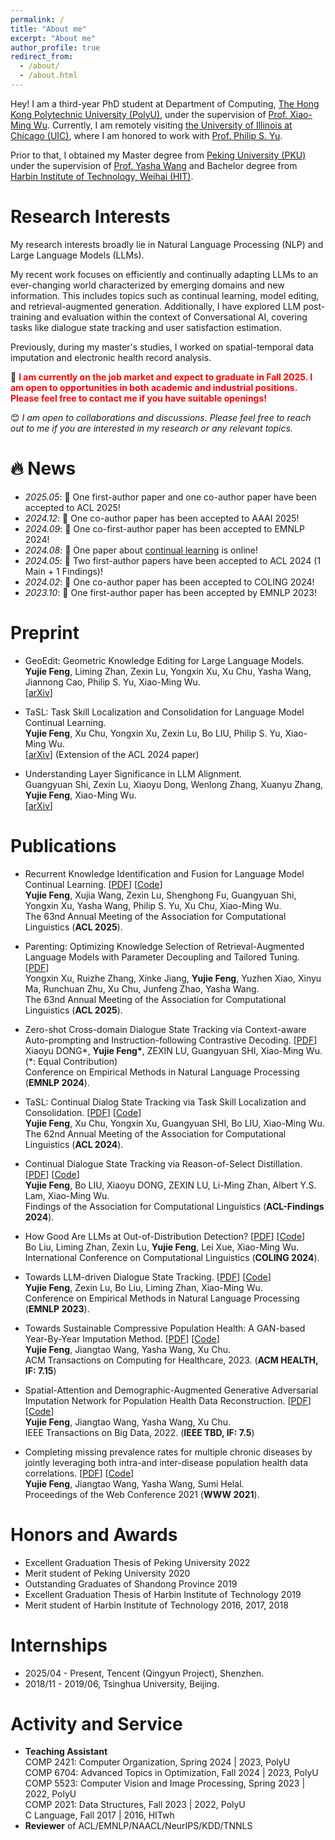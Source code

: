 ```yaml
---
permalink: /
title: "About me"
excerpt: "About me"
author_profile: true
redirect_from: 
  - /about/
  - /about.html
---
```


Hey! I am a third-year PhD student at Department of Computing, [The Hong Kong Polytechnic University (PolyU)](https://www.polyu.edu.hk/), under the supervision of [Prof. Xiao-Ming Wu](https://www4.comp.polyu.edu.hk/~csxmwu/). Currently, I am remotely visiting [the University of Illinois at Chicago (UIC)](https://www.uic.edu/), where I am honored to work with [Prof. Philip S. Yu](https://scholar.google.com/citations?user=D0lL1r0AAAAJ&hl=en).

Prior to that, I obtained my Master degree from [Peking University (PKU)](https://www.pku.edu.cn/) under the supervision of [Prof. Yasha Wang](https://faculty.pku.edu.cn/wangyasha/zh_CN/more/10532/jsjjgd/index.htm) and Bachelor degree from [Harbin Institute of Technology, Weihai (HIT)](https://www.hitwh.edu.cn/).

# Research Interests
My research interests broadly lie in Natural Language Processing (NLP) and Large Language Models (LLMs).  

My recent work focuses on efficiently and continually adapting LLMs to an ever-changing world characterized by emerging domains and new information. This includes topics such as continual learning, model editing, and retrieval-augmented generation. Additionally, I have explored LLM post-training and evaluation within the context of Conversational AI, covering tasks like dialogue state tracking and user satisfaction estimation.  

<!--
I have broad interests in Natural Language Processing (NLP), including dialogue state tracking, user satisfaction estimation, and out-of-distribution detection.

Currently, my focus is on **Large Language Models** and **task skill localization**. This involves detecting or localizing the importance distribution of parameters within Pre-trained Language Models, with the aim of achieving more efficient and effective multi-task learning or continual learning in the field of NLP.

Previously, during my master's studies, I did some research on spatial-temporal data imputation using Generative Adversarial Networks.   

<font color=red>1 paper</font> is accepted by EMNLP 2024!
-->

Previously, during my master's studies, I worked on spatial-temporal data imputation and electronic health record analysis.

📢  **<font color=red>I am currently on the job market and expect to graduate in Fall 2025. I am open to opportunities in both academic and industrial positions. Please feel free to contact me if you have suitable openings!</font>**

😊 *I am open to collaborations and discussions. Please feel free to reach out to me if you are interested in my research or any relevant topics.*

# 🔥 News
- *2025.05*: 🎉 One first-author paper and one co-author paper have been accepted to ACL 2025!
- *2024.12*: 🎉 One co-author paper has been accepted to AAAI 2025!
- *2024.09*: 🎉 One co-first-author paper has been accepted to EMNLP 2024!
- *2024.08*: 🥳 One paper about [continual learning](https://arxiv.org/abs/2408.05200) is online!
- *2024.05*: 🎉 Two first-author papers have been accepted to ACL 2024 (1 Main + 1 Findings)!
- *2024.02*: 🎉 One co-author paper has been accepted to COLING 2024!
- *2023.10*: 🎉 One first-author paper has been accepted by EMNLP 2023!

# Preprint
* GeoEdit: Geometric Knowledge Editing for Large Language Models.    
  **Yujie Feng**, Liming Zhan, Zexin Lu, Yongxin Xu, Xu Chu, Yasha Wang, Jiannong Cao, Philip S. Yu, Xiao-Ming Wu.   
  [[arXiv](https://arxiv.org/abs/2502.19953)] 
  
* TaSL: Task Skill Localization and Consolidation for Language Model Continual Learning.    
  **Yujie Feng**, Xu Chu, Yongxin Xu, Zexin Lu, Bo LIU, Philip S. Yu, Xiao-Ming Wu.   
  [[arXiv](https://arxiv.org/abs/2408.05200)] (Extension of the ACL 2024 paper)   

* Understanding Layer Significance in LLM Alignment.    
  Guangyuan Shi, Zexin Lu, Xiaoyu Dong, Wenlong Zhang, Xuanyu Zhang, **Yujie Feng**, Xiao-Ming Wu.   
  [[arXiv](https://arxiv.org/abs/2410.17875)]
  
<!--
* Diversity-grounded Channel Prototypical Learning for Out-of-Distribution Intent Detection.    
  Bo Liu, Liming Zhan, **Yujie Feng**, Zexin Lu, Chengqiang Xie, Lei Xue, Albert Y.S. Lam, Xiao-Ming Wu.   
  [[arXiv](https://arxiv.org/abs/2409.11114)]   
-->

# Publications
* Recurrent Knowledge Identification and Fusion for Language Model Continual Learning. [[PDF](https://arxiv.org/abs/2502.17510)] [[Code](https://github.com/WoodScene/Recurrent_KIF)]    
  **Yujie Feng**, Xujia Wang, Zexin Lu, Shenghong Fu, Guangyuan Shi, Yongxin Xu, Yasha Wang, Philip S. Yu, Xu Chu, Xiao-Ming Wu.   
  The 63nd Annual Meeting of the Association for Computational Linguistics (**ACL 2025**).

* Parenting: Optimizing Knowledge Selection of Retrieval-Augmented Language Models with Parameter Decoupling and Tailored Tuning. [[PDF](https://arxiv.org/abs/2410.10360)]    
  Yongxin Xu, Ruizhe Zhang, Xinke Jiang, **Yujie Feng**, Yuzhen Xiao, Xinyu Ma, Runchuan Zhu, Xu Chu, Junfeng Zhao, Yasha Wang.   
  The 63nd Annual Meeting of the Association for Computational Linguistics (**ACL 2025**).
  
* Zero-shot Cross-domain Dialogue State Tracking via Context-aware Auto-prompting and Instruction-following Contrastive Decoding. [[PDF](https://aclanthology.org/2024.emnlp-main.485.pdf)]  
  Xiaoyu DONG\*, **Yujie Feng\***, ZEXIN LU, Guangyuan SHI, Xiao-Ming Wu. (*: Equal Contribution)  
  Conference on Empirical Methods in Natural Language Processing (**EMNLP 2024**).
  
* TaSL: Continual Dialog State Tracking via Task Skill Localization and Consolidation. [[PDF](https://aclanthology.org/2024.acl-long.69/)] [[Code](https://github.com/WoodScene/TaSL)]    
  **Yujie Feng**, Xu Chu, Yongxin Xu, Guangyuan SHI, Bo LIU, Xiao-Ming Wu.   
  The 62nd Annual Meeting of the Association for Computational Linguistics (**ACL 2024**).
  
* Continual Dialogue State Tracking via Reason-of-Select Distillation. [[PDF](https://aclanthology.org/2024.findings-acl.422/)] [[Code](https://github.com/WoodScene/RoS)]    
  **Yujie Feng**, Bo LIU, Xiaoyu DONG, ZEXIN LU, Li-Ming Zhan, Albert Y.S. Lam, Xiao-Ming Wu.   
  Findings of the Association for Computational Linguistics (**ACL-Findings 2024**).

* How Good Are LLMs at Out-of-Distribution Detection? [[PDF](https://arxiv.org/pdf/2308.10261.pdf)] [[Code](https://github.com/Awenbocc/LLM-OOD)]  
  Bo Liu, Liming Zhan, Zexin Lu, **Yujie Feng**,  Lei Xue, Xiao-Ming Wu.  
  International Conference on Computational Linguistics (**COLING 2024**).   

* Towards LLM-driven Dialogue State Tracking. [[PDF](https://arxiv.org/pdf/2310.14970.pdf)] [[Code](https://github.com/WoodScene/LDST)]  
  **Yujie Feng**, Zexin Lu, Bo Liu, Liming Zhan, Xiao-Ming Wu.  
  Conference on Empirical Methods in Natural Language Processing (**EMNLP 2023**).  

* Towards Sustainable Compressive Population Health: A GAN-based Year-By-Year Imputation Method. [[PDF](https://dl.acm.org/doi/abs/10.1145/3571159)] [[Code](https://github.com/WoodScene/UAA-GAIN)]  
  **Yujie Feng**, Jiangtao Wang, Yasha Wang, Xu Chu.  
  ACM Transactions on Computing for Healthcare, 2023. (**ACM HEALTH, IF: 7.15**)

* Spatial-Attention and Demographic-Augmented Generative Adversarial Imputation Network for Population Health Data Reconstruction. [[PDF](https://ieeexplore.ieee.org/abstract/document/9976200)] [[Code](https://github.com/WoodScene/SDAGAIN)]  
  **Yujie Feng**, Jiangtao Wang, Yasha Wang, Xu Chu.  
  IEEE Transactions on Big Data, 2022. (**IEEE TBD, IF: 7.5**)  

* Completing missing prevalence rates for multiple chronic diseases by jointly leveraging both intra-and inter-disease population health data correlations. [[PDF](https://dl.acm.org/doi/abs/10.1145/3442381.3449811)] [[Code](https://github.com/WoodScene/Compressive-Population-Health)]  
  **Yujie Feng**, Jiangtao Wang, Yasha Wang, Sumi Helal.  
  Proceedings of the Web Conference 2021 (**WWW 2021**).  


# Honors and Awards
* Excellent Graduation Thesis of Peking University 2022  
* Merit student of Peking University 2020  
* Outstanding Graduates of Shandong Province 2019   
* Excellent Graduation Thesis of Harbin Institute of Technology 2019  
* Merit student of Harbin Institute of Technology 2016, 2017, 2018  


# Internships
* 2025/04 - Present, Tencent (Qingyun Project), Shenzhen.
* 2018/11 - 2019/06, Tsinghua University, Beijing.


# Activity and Service
* **Teaching Assistant**  
  COMP 2421: Computer Organization, Spring 2024 | 2023, PolyU  
  COMP 6704: Advanced Topics in Optimization, Fall 2024 | 2023, PolyU   
  COMP 5523: Computer Vision and Image Processing, Spring 2023 | 2022, PolyU  
  COMP 2021: Data Structures, Fall 2023 | 2022, PolyU     
  C Language, Fall 2017 | 2016, HITwh  
* **Reviewer** of ACL/EMNLP/NAACL/NeurIPS/KDD/TNNLS

<script type='text/javascript' id='clustrmaps' src='//cdn.clustrmaps.com/map_v2.js?cl=080808&w=500&t=n&d=5tx0EW8pZhiEy3KYuV1BAJe55P2ZABjJMLRjJDbC1io&co=ffffff&cmo=3acc3a&cmn=ff5353&ct=808080'></script>
